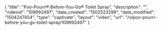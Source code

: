 {
    "title": "Poo-Pourri&reg; Before-You-Go&reg; Toilet Spray",
    "description": "",
    "videoid": "109992497",
    "date_created": "1502523299",
    "date_modified": "1504247454",
    "type": "captivate",
    "layout": "video",
    "url": "\/v\/poo-pourri-before-you-go-toilet-spray\/109992497"
}
